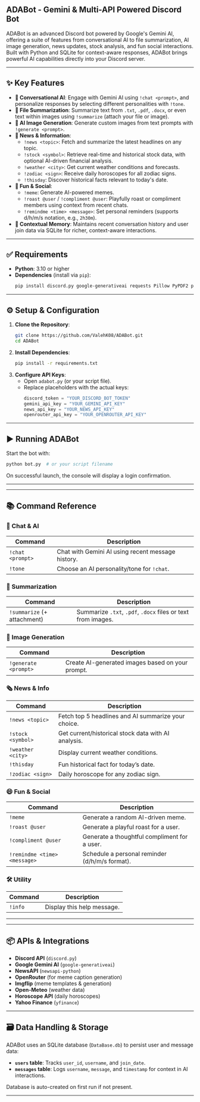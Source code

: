 ## ADABot - Gemini & Multi-API Powered Discord Bot

ADABot is an advanced Discord bot powered by Google's Gemini AI, offering a suite of features from conversational AI to file summarization, AI image generation, news updates, stock analysis, and fun social interactions. Built with Python and SQLite for context-aware responses, ADABot brings powerful AI capabilities directly into your Discord server.

---

## ✨ Key Features

- **🤖 Conversational AI**: Engage with Gemini AI using `!chat <prompt>`, and personalize responses by selecting different personalities with `!tone`.
- **📄 File Summarization**: Summarize text from `.txt`, `.pdf`, `.docx`, or even text within images using `!summarize` (attach your file or image).
- **🎨 AI Image Generation**: Generate custom images from text prompts with `!generate <prompt>`.
- **📰 News & Information**:
  - `!news <topic>`: Fetch and summarize the latest headlines on any topic.
  - `!stock <symbol>`: Retrieve real-time and historical stock data, with optional AI-driven financial analysis.
  - `!weather <city>`: Get current weather conditions and forecasts.
  - `!zodiac <sign>`: Receive daily horoscopes for all zodiac signs.
  - `!thisday`: Discover historical facts relevant to today's date.
- **🎉 Fun & Social**:
  - `!meme`: Generate AI-powered memes.
  - `!roast @user` / `!compliment @user`: Playfully roast or compliment members using context from recent chats.
  - `!remindme <time> <message>`: Set personal reminders (supports d/h/m/s notation, e.g., `2h30m`).
- **🧠 Contextual Memory**: Maintains recent conversation history and user join data via SQLite for richer, context-aware interactions.

---

## ✅ Requirements

- **Python**: 3.10 or higher
- **Dependencies** (install via `pip`):
  ```bash
  pip install discord.py google-generativeai requests Pillow PyPDF2 python-docx nest_asyncio python-dateutil newsapi-python beautifulsoup4 yfinance
  ```

---

## ⚙️ Setup & Configuration

1. **Clone the Repository**:
   ```bash
   git clone https://github.com/ValehK08/ADABot.git
   cd ADABot
   ```
2. **Install Dependencies**:
   ```bash
   pip install -r requirements.txt
   ```
3. **Configure API Keys**:
   - Open `adabot.py` (or your script file).
   - Replace placeholders with the actual keys:
     ```python
     discord_token = "YOUR_DISCORD_BOT_TOKEN"
     gemini_api_key = "YOUR_GEMINI_API_KEY"
     news_api_key = "YOUR_NEWS_API_KEY"
     openrouter_api_key = "YOUR_OPENROUTER_API_KEY"
     ```

---

## ▶️ Running ADABot

Start the bot with:
```bash
python bot.py  # or your script filename
```
On successful launch, the console will display a login confirmation.

---

---

## 📚 Command Reference
### 🧠 Chat & AI
| Command                | Description                                           |
|------------------------|-------------------------------------------------------|
| `!chat <prompt>`       | Chat with Gemini AI using recent message history.     |
| `!tone`                | Choose an AI personality/tone for `!chat`.            |

### 📝 Summarization
| Command                         | Description                                                       |
|----------------------------------|-------------------------------------------------------------------|
| `!summarize` (+ attachment)     | Summarize `.txt`, `.pdf`, `.docx` files or text from images.     |

### 🎨 Image Generation
| Command                | Description                                           |
|------------------------|-------------------------------------------------------|
| `!generate <prompt>`   | Create AI-generated images based on your prompt.      |

### 🗞️ News & Info
| Command                | Description                                           |
|------------------------|-------------------------------------------------------|
| `!news <topic>`        | Fetch top 5 headlines and AI summarize your choice.   |
| `!stock <symbol>`      | Get current/historical stock data with AI analysis.   |
| `!weather <city>`      | Display current weather conditions.                   |
| `!thisday`             | Fun historical fact for today’s date.                 |
| `!zodiac <sign>`       | Daily horoscope for any zodiac sign.                  |

### 😄 Fun & Social
| Command                        | Description                                           |
|--------------------------------|-------------------------------------------------------|
| `!meme`                        | Generate a random AI-driven meme.                     |
| `!roast @user`                 | Generate a playful roast for a user.                  |
| `!compliment @user`            | Generate a thoughtful compliment for a user.          |
| `!remindme <time> <message>`   | Schedule a personal reminder (d/h/m/s format).        |

### 🛠️ Utility
| Command        | Description                   |
|----------------|-------------------------------|
| `!info`        | Display this help message.     |

---
---

## 📦 APIs & Integrations

- **Discord API** (`discord.py`)
- **Google Gemini AI** (`google-generativeai`)
- **NewsAPI** (`newsapi-python`)
- **OpenRouter** (for meme caption generation)
- **Imgflip** (meme templates & generation)
- **Open-Meteo** (weather data)
- **Horoscope API** (daily horoscopes)
- **Yahoo Finance** (`yfinance`)

---

## 🗃️ Data Handling & Storage

ADABot uses an SQLite database (`DataBase.db`) to persist user and message data:

- **`users` table**: Tracks `user_id`, `username`, and `join_date`.
- **`messages` table**: Logs `username`, `message`, and `timestamp` for context in AI interactions.

Database is auto-created on first run if not present.

---
